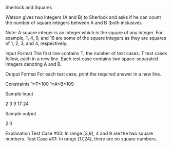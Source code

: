 Sherlock and Squares

Watson gives two integers (A and B) to Sherlock and asks if he can count the number of square integers between A and B (both inclusive).

Note: A square integer is an integer which is the square of any integer. For example, 1, 4, 9, and 16 are some of the square integers as they are squares of 1, 2, 3, and 4, respectively.

Input Format
The first line contains T, the number of test cases. T test cases follow, each in a new line.
Each test case contains two space-separated integers denoting A and B.

Output Format
For each test case, print the required answer in a new line.

Constraints
1≤T≤100
1≤A≤B≤109

Sample Input

2
3 9
17 24

Sample output

2
0

Explanation
Test Case #00: In range [3,9], 4 and 9 are the two square numbers.
Test Case #01: In range [17,24], there are no square numbers. 